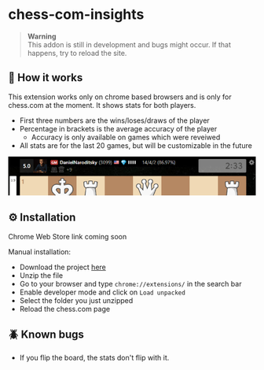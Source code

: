 # chess-com-insights

> **Warning** <br>
> This addon is still in development and bugs might occur. If that happens, try to reload the site. <br>

## 🚀 How it works

This extension works only on chrome based browsers and is only for chess.com at the moment. It shows stats for both players. 

- First three numbers are the wins/loses/draws of the player 
- Percentage in brackets is the average accuracy of the player
  - Accuracy is only available on games which were reveiwed
- All stats are for the last 20 games, but will be customizable in the future

![preview](preview.png)

## ⚙️ Installation

Chrome Web Store link coming soon

Manual installation:
- Download the project [here](https://github.com/thieleju/chess-com-insights/archive/refs/heads/main.zip)
- Unzip the file
- Go to your browser and type `chrome://extensions/` in the search bar
- Enable developer mode and click on `Load unpacked`
- Select the folder you just unzipped
- Reload the chess.com page 

## 🪲 Known bugs

- If you flip the board, the stats don't flip with it.